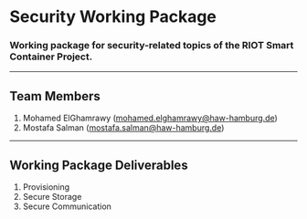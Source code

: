 # Security Working Package
### Working package for security-related topics of the RIOT Smart Container Project.
---
## Team Members
1. Mohamed ElGhamrawy (mohamed.elghamrawy@haw-hamburg.de)
2. Mostafa Salman (mostafa.salman@haw-hamburg.de)

---

## Working Package Deliverables
1. Provisioning
2. Secure Storage
3. Secure Communication

